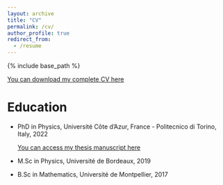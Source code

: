 ```yaml
---
layout: archive
title: "CV"
permalink: /cv/
author_profile: true
redirect_from:
  - /resume
---
```


{% include base_path %}

[You can download my complete CV here](https://K1000Granier.github.io/files/CVGranier.pdf)

Education
======
* PhD in Physics, Université Côte d’Azur, France - Politecnico di Torino, Italy, 2022 

  [You can access my thesis manuscript here](https://theses.hal.science/tel-04047928v1/document)
* M.Sc in Physics, Université de Bordeaux, 2019
* B.Sc in Mathematics, Université de Montpellier, 2017





<!---
Publications
======
  <ul>{% for post in site.publications %}
    {% include archive-single-cv.html %}
  {% endfor %}</ul>
  
Talks
======
  <ul>{% for post in site.talks %}
    {% include archive-single-talk-cv.html %}
  {% endfor %}</ul>
  
Teaching
======
  <ul>{% for post in site.teaching %}
    {% include archive-single-cv.html %}
  {% endfor %}</ul>
  
Service and leadership
======
* Currently signed in to 43 different slack teams
--->
